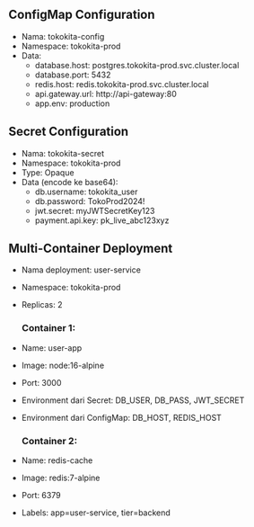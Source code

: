 ## ConfigMap Configuration

- Nama: tokokita-config
- Namespace: tokokita-prod
- Data:
  - database.host: postgres.tokokita-prod.svc.cluster.local
  - database.port: 5432
  - redis.host: redis.tokokita-prod.svc.cluster.local
  - api.gateway.url: http://api-gateway:80
  - app.env: production

## Secret Configuration

- Nama: tokokita-secret
- Namespace: tokokita-prod
- Type: Opaque
- Data (encode ke base64):
  - db.username: tokokita_user
  - db.password: TokoProd2024!
  - jwt.secret: myJWTSecretKey123
  - payment.api.key: pk_live_abc123xyz

## Multi-Container Deployment

- Nama deployment: user-service
- Namespace: tokokita-prod
- Replicas: 2

  ### Container 1:

- Name: user-app
- Image: node:16-alpine
- Port: 3000
- Environment dari Secret: DB_USER, DB_PASS, JWT_SECRET
- Environment dari ConfigMap: DB_HOST, REDIS_HOST

  ### Container 2:

- Name: redis-cache
- Image: redis:7-alpine
- Port: 6379
- Labels: app=user-service, tier=backend
